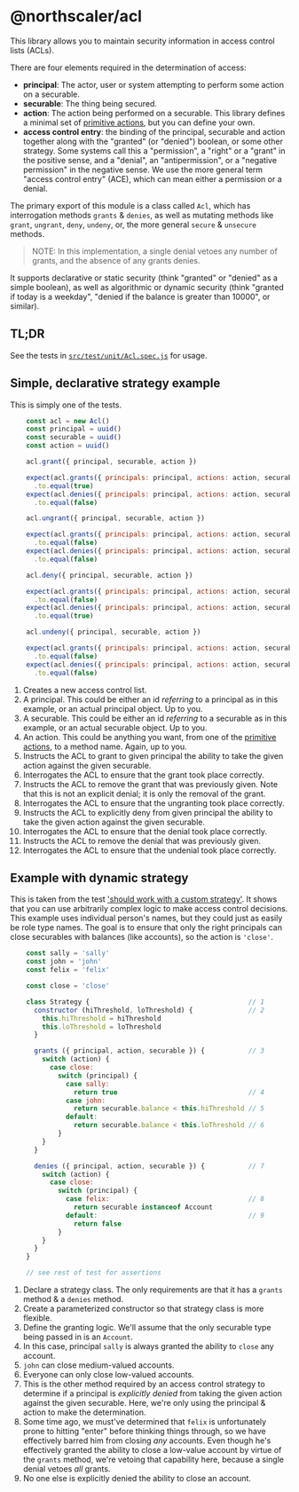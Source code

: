 # @northscaler/acl

This library allows you to maintain security information in access control lists (ACLs).

There are four elements required in the determination of access:
* __principal__:  The actor, user or system attempting to perform some action on a securable.
* __securable__:  The thing being secured.
* __action__:  The action being performed on a securable.
This library defines a minimal set of [primitive actions](src/main/PrimitiveAction.js), but you can define your own.
* __access control entry__:  the binding of the principal, securable and action together along with the "granted" (or "denied") boolean, or some other strategy.
Some systems call this a "permission", a "right" or a "grant" in the positive sense, and a "denial", an "antipermission", or a "negative permission" in the negative sense.
We use the more general term "access control entry" (ACE), which can mean either a permission or a denial.

The primary export of this module is a class called `Acl`, which has interrogation methods `grants` & `denies`, as well as mutating methods like `grant`, `ungrant`, `deny`, `undeny`, or, the more general `secure` & `unsecure` methods.

>NOTE: In this implementation, a single denial vetoes any number of grants, and the absence of any grants denies.

It supports declarative or static security (think "granted" or "denied" as a simple boolean), as well as algorithmic or dynamic security (think "granted if today is a weekday", "denied if the balance is greater than 10000", or similar).

## TL;DR
See the tests in [`src/test/unit/Acl.spec.js`](src/test/unit/Acl.spec.js) for usage.

## Simple, declarative strategy example
This is simply one of the tests.
```javascript
    const acl = new Acl()                                                     // 1
    const principal = uuid()                                                  // 2
    const securable = uuid()                                                  // 3
    const action = uuid()                                                     // 4

    acl.grant({ principal, securable, action })                               // 5

    expect(acl.grants({ principals: principal, actions: action, securable })) // 6
      .to.equal(true)
    expect(acl.denies({ principals: principal, actions: action, securable }))
      .to.equal(false)

    acl.ungrant({ principal, securable, action })                             // 7

    expect(acl.grants({ principals: principal, actions: action, securable })) // 8
      .to.equal(false)
    expect(acl.denies({ principals: principal, actions: action, securable }))
      .to.equal(false)

    acl.deny({ principal, securable, action })                                // 9

    expect(acl.grants({ principals: principal, actions: action, securable })) // 10
      .to.equal(false)
    expect(acl.denies({ principals: principal, actions: action, securable }))
      .to.equal(true)

    acl.undeny({ principal, securable, action })                              // 11

    expect(acl.grants({ principals: principal, actions: action, securable })) // 12
      .to.equal(false)
    expect(acl.denies({ principals: principal, actions: action, securable }))
      .to.equal(false)
```

1. Creates a new access control list.
1. A principal.
This could be either an id _referring_ to a principal as in this example, or an actual principal object.  Up to you.
1. A securable.
This could be either an id _referring_ to a securable as in this example, or an actual securable object.  Up to you.
1. An action.
This could be anything you want, from one of the [primitive actions](src/main/PrimitiveAction.js), to a method name.  Again, up to you.
1. Instructs the ACL to grant to given principal the ability to take the given action against the given securable.
1. Interrogates the ACL to ensure that the grant took place correctly.
1. Instructs the ACL to remove the grant that was previously given.
Note that this is not an explicit denial; it is only the removal of the grant.
1. Interrogates the ACL to ensure that the ungranting took place correctly.
1. Instructs the ACL to explicitly deny from given principal the ability to take the given action against the given securable.
1. Interrogates the ACL to ensure that the denial took place correctly.
1. Instructs the ACL to remove the denial that was previously given.
1. Interrogates the ACL to ensure that the undenial took place correctly.

## Example with dynamic strategy

This is taken from the test ['should work with a custom strategy'](src/test/unit/Ace.spec.js#L57).
It shows that you can use arbitrarily complex logic to make access control decisions.
This example uses individual person's names, but they could just as easily be role type names.
The goal is to ensure that only the right principals can close securables with balances (like accounts), so the action is `'close'`.

```javascript
    const sally = 'sally'
    const john = 'john'
    const felix = 'felix'

    const close = 'close'

    class Strategy {                                        // 1
      constructor (hiThreshold, loThreshold) {              // 2
        this.hiThreshold = hiThreshold
        this.loThreshold = loThreshold
      }

      grants ({ principal, action, securable }) {           // 3
        switch (action) {
          case close:
            switch (principal) {
              case sally:
                return true                                 // 4
              case john:
                return securable.balance < this.hiThreshold // 5
              default:
                return securable.balance < this.loThreshold // 6
            }
        }
      }

      denies ({ principal, action, securable }) {           // 7
        switch (action) {
          case close:
            switch (principal) {
              case felix:                                   // 8
                return securable instanceof Account
              default:                                      // 9
                return false
            }
        }
      }
    }

    // see rest of test for assertions
```

1. Declare a strategy class.
The only requirements are that it has a `grants` method & a `denies` method.
1. Create a parameterized constructor so that strategy class is more flexible.
1. Define the granting logic.
We'll assume that the only securable type being passed in is an `Account`.
1. In this case, principal `sally` is always granted the ability to `close` any account.
1. `john` can close medium-valued accounts.
1. Everyone can only close low-valued accounts.
1. This is the other method required by an access control strategy to determine if a principal is _explicitly denied_ from taking the given action against the given securable.
Here, we're only using the principal & action to make the determination.
1. Some time ago, we must've determined that `felix` is unfortunately prone to hitting "enter" before thinking things through, so we have effectively barred him from closing _any_ accounts.
Even though he's effectively granted the ability to close a low-value account by virtue of the `grants` method, we're vetoing that capability here, because a single denial vetoes _all_ grants.
1. No one else is explicitly denied the ability to close an account.
